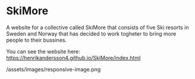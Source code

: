 # SkiMore

A website for a collective called SkiMore that consists of five Ski resorts in Sweden and Norway that has decided to work togheter to bring more people to their bussines.


You can see the website here: <https://henrikandersson4.github.io/SkiMore/index.html>


/assets/images/responsive-image.png
